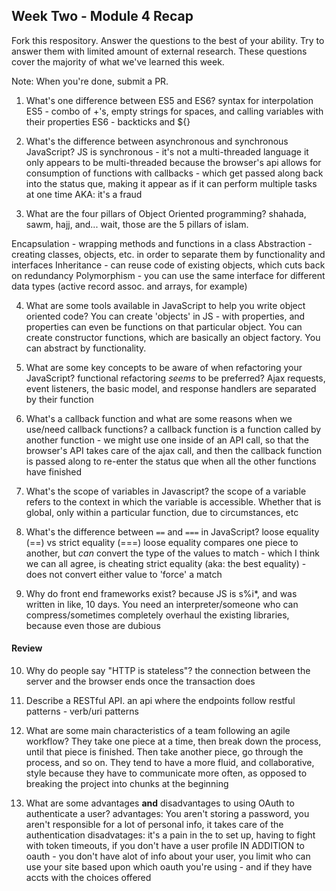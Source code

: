 ## Week Two - Module 4 Recap

Fork this respository. Answer the questions to the best of your ability. Try to answer them with limited amount of external research. These questions cover the majority of what we've learned this week.

Note: When you're done, submit a PR.

1. What's one difference between ES5 and ES6?
syntax for interpolation
ES5 - combo of +'s, empty strings for spaces, and calling variables with their properties
ES6 - backticks and ${}

2. What's the difference between asynchronous and synchronous JavaScript?
JS is synchronous - it's not a multi-threaded language
it only appears to be multi-threaded because the browser's api allows for consumption of functions with callbacks - which get passed along back into the status que, making it appear as if it can perform multiple tasks at one time
AKA: it's a fraud

3. What are the four pillars of Object Oriented programming?
shahada, sawm, hajj, and... wait, those are the 5 pillars of islam.

Encapsulation - wrapping methods and functions in a class
Abstraction - creating classes, objects, etc. in order to separate them by functionality and interfaces
Inheritance - can reuse code of existing objects, which cuts back on redundancy
Polymorphism - you can use the same interface for different data types (active record assoc. and arrays, for example)

4. What are some tools available in JavaScript to help you write object oriented code?
You can create 'objects' in JS - with properties, and properties can even be functions on that particular object.  You can create constructor functions, which are basically an object factory.  You can abstract by functionality.

5. What are some key concepts to be aware of when refactoring your JavaScript?
functional refactoring *seems* to be preferred? Ajax requests, event listeners, the basic model, and response handlers are separated by their function

6. What's a callback function and what are some reasons when we use/need callback functions?
a callback function is a function called by another function - we might use one inside of an API call, so that the browser's API takes care of the ajax call, and then the callback function is passed along to re-enter the status que when all the other functions have finished

7. What's the scope of variables in Javascript?
the scope of a variable refers to the context in which the variable is accessible.  Whether that is global, only within a particular function, due to circumstances, etc

8. What's the difference between `==` and `===` in JavaScript?
loose equality (==) vs strict equality (===)
loose equality compares one piece to another, but *can* convert the type of the values to match - which I think we can all agree, is cheating
strict equality (aka: the best equality) - does not convert either value to 'force' a match

9. Why do front end frameworks exist?
because JS is s%i*, and was written in like, 10 days.  You need an interpreter/someone who can compress/sometimes completely overhaul the existing libraries, because even those are dubious

#### Review  

10. Why do people say "HTTP is stateless"?
the connection between the server and the browser ends once the transaction does

11. Describe a RESTful API.
an api where the endpoints follow restful patterns - verb/uri patterns

12. What are some main characteristics of a team following an agile workflow?
They take one piece at a time, then break down the process, until that piece is finished.  Then take another piece, go through the process, and so on.
They tend to have a more fluid, and collaborative, style because they have to communicate more often, as opposed to breaking the project into chunks at the beginning

13. What are some advantages **and** disadvantages to using OAuth to authenticate a user?
advantages: You aren't storing a password, you aren't responsible for a lot of personal info, it takes care of the authentication
disadvatages: it's a pain in the to set up, having to fight with token timeouts, if you don't have a user profile IN ADDITION to oauth - you don't have alot of info about your user, you limit who can use your site based upon which oauth you're using - and if they have accts with the choices offered
